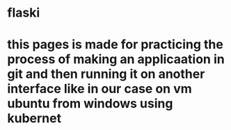 # flaski
# this pages is made for practicing the process of  making an applicaation in git and then running it on another interface like in our case on vm ubuntu from windows using kubernet
